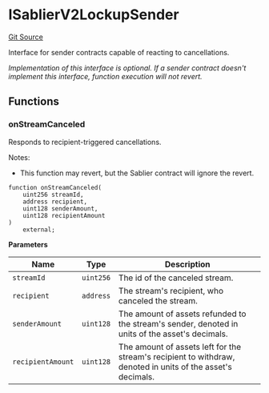 # ISablierV2LockupSender

[Git Source](https://github.com/sablier-labs/v2-core/blob/6ab33735951a1e93a3236fed3ca9c60f75ab76a7/src/interfaces/hooks/ISablierV2LockupSender.sol)

Interface for sender contracts capable of reacting to cancellations.

_Implementation of this interface is optional. If a sender contract doesn't implement this interface, function execution
will not revert._

## Functions

### onStreamCanceled

Responds to recipient-triggered cancellations.

Notes:

- This function may revert, but the Sablier contract will ignore the revert.

```solidity
function onStreamCanceled(
    uint256 streamId,
    address recipient,
    uint128 senderAmount,
    uint128 recipientAmount
)
    external;
```

**Parameters**

| Name              | Type      | Description                                                                                                 |
| ----------------- | --------- | ----------------------------------------------------------------------------------------------------------- |
| `streamId`        | `uint256` | The id of the canceled stream.                                                                              |
| `recipient`       | `address` | The stream's recipient, who canceled the stream.                                                            |
| `senderAmount`    | `uint128` | The amount of assets refunded to the stream's sender, denoted in units of the asset's decimals.             |
| `recipientAmount` | `uint128` | The amount of assets left for the stream's recipient to withdraw, denoted in units of the asset's decimals. |
